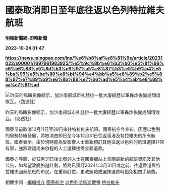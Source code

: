 # 國泰取消即日至年底往返以色列特拉維夫航班
**明報新聞網-即時新聞**

**2023-10-24 01:47**

**https://news.mingpao.com/ins/%e6%b8%af%e8%81%9e/article/20231022/s00001/1697961983925/%e5%9c%8b%e6%b3%b0%e5%8f%96%e6%b6%88%e5%8d%b3%e6%97%a5%e8%87%b3%e5%b9%b4%e5%ba%95%e5%be%80%e8%bf%94%e4%bb%a5%e8%89%b2%e5%88%97%e7%89%b9%e6%8b%89%e7%b6%ad%e5%a4%ab%e8%88%aa%e7%8f%ad**

![昨天的鳥瞰影像顯示，加沙南部城市扎赫拉一批大廈經歷以軍轟炸後變成頹垣敗瓦。（路透社）](https://fs.mingpao.com/ins/20231022/s00001/60319629d4955d438fba8167e984acd9.jpg)

昨天的鳥瞰影像顯示，加沙南部城市扎赫拉一批大廈經歷以軍轟炸後變成頹垣敗瓦。（路透社）

國泰早前取消10月11日至29日來往特拉維夫航班。國泰航空今宣布，因應以色列的局勢持續發展，將取消由即日至今年12月31日往返香港及特拉維夫的所有航班。國泰表示，由於現時能為受影響人士重新預訂其他往返以色列的航班選擇非常有限，強烈建議尚未啟程的人士選擇接受全額退款。

國泰亦呼籲，於12月31日後出發的人士在國泰網站上查閱最新的航班資訊及其他公告，如希望改變旅遊計劃，將為已預訂2024年3月31日或之前、往返香港與特拉維夫國泰航班的市民，在重新訂位、更改航點或選擇退款時豁免相關手續費。

相關字詞﹕[編輯推介](https://news.mingpao.com/ins/%e6%b8%af%e8%81%9e/article/20231022/s00001/php/search2.php?pnssection=all&inssection=all&searchtype=A&keywords=%E7%B7%A8%E8%BC%AF%E6%8E%A8%E4%BB%8B) [國泰航空](https://news.mingpao.com/ins/%e6%b8%af%e8%81%9e/article/20231022/s00001/php/search2.php?pnssection=all&inssection=all&searchtype=A&keywords=%E5%9C%8B%E6%B3%B0%E8%88%AA%E7%A9%BA) [以色列哈馬斯戰爭](https://news.mingpao.com/ins/%e6%b8%af%e8%81%9e/article/20231022/s00001/php/search2.php?pnssection=all&inssection=all&searchtype=A&keywords=%E4%BB%A5%E8%89%B2%E5%88%97%E5%93%88%E9%A6%AC%E6%96%AF%E6%88%B0%E7%88%AD) [特拉維夫](https://news.mingpao.com/ins/%e6%b8%af%e8%81%9e/article/20231022/s00001/php/search2.php?pnssection=all&inssection=all&searchtype=A&keywords=%E7%89%B9%E6%8B%89%E7%B6%AD%E5%A4%AB)